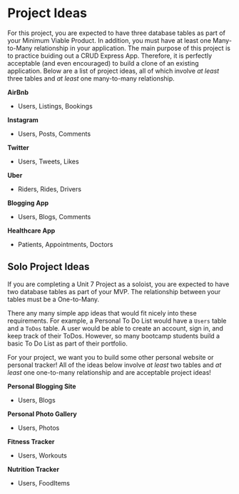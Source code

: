 # Project Ideas

For this project, you are expected to have three database tables as part of your Minimum Viable Product. In addition, you must have at least one Many-to-Many relationship in your application. The main purpose of this project is to practice buiding out a CRUD Express App. Therefore, it is perfectly acceptable (and even encouraged) to build a clone of an existing application. Below are a list of project ideas, all of which involve _at least_ three tables and _at least_ one many-to-many relationship.

**AirBnb**
* Users, Listings, Bookings

**Instagram**
* Users, Posts, Comments

**Twitter**
* Users, Tweets, Likes

**Uber**
* Riders, Rides, Drivers

**Blogging App**
* Users, Blogs, Comments

**Healthcare App**
* Patients, Appointments, Doctors




## Solo Project Ideas

If you are completing a Unit 7 Project as a soloist, you are expected to have two database tables as part of your MVP. The relationship between your tables must be a One-to-Many. 

There any many simple app ideas that would fit nicely into these requirements. For example, a Personal To Do List would have a `Users` table and a `ToDos` table. A user would be able to create an account, sign in, and keep track of their ToDos. However, so many bootcamp students build a basic To Do List as part of their portfolio. 

For your project, we want you to build some other personal website or personal tracker! All of the ideas below involve _at least_ two tables and _at least_ one one-to-many relationship and are acceptable project ideas! 

**Personal Blogging Site**
* Users, Blogs

**Personal Photo Gallery**
* Users, Photos

**Fitness Tracker**
* Users, Workouts

**Nutrition Tracker**
* Users, FoodItems
